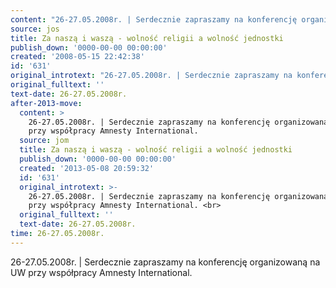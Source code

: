 ```yaml
---
content: "26-27.05.2008r. | Serdecznie zapraszamy na konferencję organizowaną na UW przy współpracy Amnesty International. \n\n\n<!--CONTENT FROM OLD SERVER (jos before 2013): 26-27.05.2008r. | Serdecznie zapraszamy na konferencję organizowaną na UW przy współpracy Amnesty International. \n\r\n\n-->"
source: jos
title: Za naszą i waszą - wolność religii a wolność jednostki
publish_down: '0000-00-00 00:00:00'
created: '2008-05-15 22:42:38'
id: '631'
original_introtext: "26-27.05.2008r. | Serdecznie zapraszamy na konferencję organizowaną na UW przy współpracy Amnesty International. <br>\r\n"
original_fulltext: ''
text-date: 26-27.05.2008r.
after-2013-move:
  content: >
    26-27.05.2008r. | Serdecznie zapraszamy na konferencję organizowaną na UW
    przy współpracy Amnesty International. 
  source: jom
  title: Za naszą i waszą - wolność religii a wolność jednostki
  publish_down: '0000-00-00 00:00:00'
  created: '2013-05-08 20:59:32'
  id: '631'
  original_introtext: >-
    26-27.05.2008r. | Serdecznie zapraszamy na konferencję organizowaną na UW
    przy współpracy Amnesty International. <br>
  original_fulltext: ''
  text-date: 26-27.05.2008r.
time: 26-27.05.2008r.
---
```

26-27.05.2008r. | Serdecznie zapraszamy na konferencję organizowaną na UW przy współpracy Amnesty International. 


<!--CONTENT FROM OLD SERVER (jos before 2013): 26-27.05.2008r. | Serdecznie zapraszamy na konferencję organizowaną na UW przy współpracy Amnesty International. 


-->

<!--{{json:{"created_date":"2008-05-15 22:42:38","publish_down":"0000-00-00 00:00:00","id":"631"}}}-->